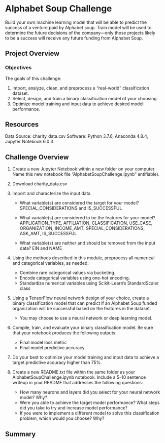 # Alphabet Soup Challenge

Build your own machine learning model that will be able to predict the success of a venture paid by Alphabet soup. Train model will be used to determine the future decisions of the company—only those projects likely to be a success will receive any future funding from Alphabet Soup.

## Project Overview

### Objectives

The goals of this challenge:

1. Import, analyze, clean, and preprocess a “real-world” classification dataset.
2. Select, design, and train a binary classification model of your choosing.
3. Optimize model training and input data to achieve desired model performance.

## Resources

Data Source: charity_data.csv
Software: Python 3.7.6, Anaconda 4.8.4, Jupyter Notebook 6.0.3

## Challenge Overview

1. Create a new Jupyter Notebook within a new folder on your computer. Name this new notebook file “AlphabetSoupChallenge.ipynb” entifiable).
2. Download charity_data.csv
3. Import and characterize the input data.
      - What variable(s) are considered the target for your model? 
      SPECIAL_CONSIDERATIONS and IS_SUCCESSFUL
      
      - What variable(s) are considered to be the features for your model?
      APPLICATION_TYPE, AFFILIATION, CLASSIFICATION, USE_CASE, ORGANIZATION, INCOME_AMT, SPECIAL_CONSIDERATIONS, ASK_AMT, IS_SUCCESSFUL
      
      - What variable(s) are neither and should be removed from the input data?
      EIN and NAME
      
4. Using the methods described in this module, preprocess all numerical and categorical variables, as needed:
      - Combine rare categorical values via bucketing.
      - Encode categorical variables using one-hot encoding.
      - Standardize numerical variables using Scikit-Learn’s StandardScaler class
5. Using a TensorFlow neural network design of your choice, create a binary classification model that can predict if an Alphabet Soup funded organization will be successful based on the features in the dataset.
      - You may choose to use a neural network or deep learning model.
 6. Compile, train, and evaluate your binary classification model. Be sure that your notebook produces the following outputs:
      - Final model loss metric
      - Final model predictive accuracy
 7. Do your best to optimize your model training and input data to achieve a target predictive accuracy higher than 75%.
 8. Create a new README.txt file within the same folder as your AlphabetSoupChallenge.ipynb notebook. Include a 5–10 sentence writeup in your README that addresses the following questions:
      - How many neurons and layers did you select for your neural network model? Why?
      - Were you able to achieve the target model performance? What steps did you take to try and increase model performance?
      - If you were to implement a different model to solve this classification problem, which would you choose? Why?
     
## Summary      
